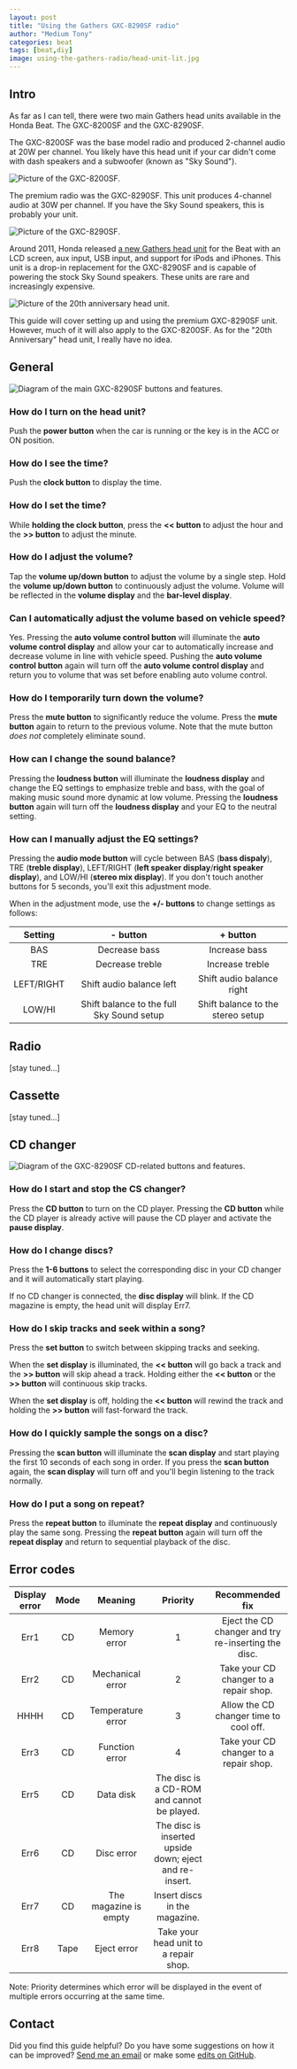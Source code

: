 ```yaml
---
layout: post
title: "Using the Gathers GXC-8290SF radio"
author: "Medium Tony"
categories: beat
tags: [beat,diy]
image: using-the-gathers-radio/head-unit-lit.jpg
---
```

## Intro

As far as I can tell, there were two main Gathers head units available in the Honda Beat. The GXC-8200SF and the GXC-8290SF.

The GXC-8200SF was the base model radio and produced 2-channel audio at 20W per channel. You likely have this head unit if your car didn't come with dash speakers and a subwoofer (known as "Sky Sound").

![Picture of the GXC-8200SF.](assets/img/using-the-gathers-radio/gxc-8200sf.jpg)

The premium radio was the GXC-8290SF. This unit produces 4-channel audio at 30W per channel. If you have the Sky Sound speakers, this is probably your unit.

![Picture of the GXC-8290SF.](assets/img/using-the-gathers-radio/gxc-8290sf.jpg)

Around 2011, Honda released [a new Gathers head unit](https://www.honda.co.jp/ACCESS/beat/audio/) for the Beat with an LCD screen, aux input, USB input, and support for iPods and iPhones. This unit is a drop-in replacement for the GXC-8290SF and is capable of powering the stock Sky Sound speakers. These units are rare and increasingly expensive.

![Picture of the 20th anniversary head unit.](assets/img/using-the-gathers-radio/20ae-gathers.jpg)

This guide will cover setting up and using the premium GXC-8290SF unit. However, much of it will also apply to the GXC-8200SF. As for the "20th Anniversary" head unit, I really have no idea.

## General

![Diagram of the main GXC-8290SF buttons and features.](assets/img/using-the-gathers-radio/gxc-8290sf-translated-clean.jpg)


### How do I turn on the head unit?
Push the **power button** when the car is running or the key is in the ACC or ON position.

### How do I see the time?
Push the **clock button** to display the time.

### How do I set the time?
While **holding the clock button**, press the **<< button** to adjust the hour and the **>> button** to adjust the minute.

### How do I adjust the volume?
Tap the **volume up/down button** to adjust the volume by a single step. Hold the **volume up/down button** to continuously adjust the volume. Volume will be reflected in the **volume display** and the **bar-level display**.

### Can I automatically adjust the volume based on vehicle speed?
Yes. Pressing the **auto volume control button** will illuminate the **auto volume control display** and allow your car to automatically increase and decrease volume in line with vehicle speed. Pushing the **auto volume control button** again will turn off the **auto volume control display** and return you to volume that was set before enabling auto volume control.

### How do I temporarily turn down the volume?
Press the **mute button** to significantly reduce the volume. Press the **mute button** again to return to the previous volume. Note that the mute button _does not_ completely eliminate sound.

### How can I change the sound balance?
Pressing the **loudness button** will illuminate the **loudness display** and change the EQ settings to emphasize treble and bass, with the goal of making music sound more dynamic at low volume. Pressing the **loudness button** again will turn off the **loudness display** and your EQ to the neutral setting.

### How can I manually adjust the EQ settings?
Pressing the **audio mode button** will cycle between BAS (**bass dispaly**), TRE (**treble display**), LEFT/RIGHT (**left speaker display**/**right speaker display**), and LOW/HI (**stereo mix display**). If you don't touch another buttons for 5 seconds, you'll exit this adjustment mode.

When in the adjustment mode, use the **+/- buttons** to change settings as follows:

| Setting | - button | + button |
|:-------:|:--------:|:--------:|
|  BAS    | Decrease bass | Increase bass |
|  TRE    | Decrease treble | Increase treble |
| LEFT/RIGHT | Shift audio balance left | Shift audio balance right |
| LOW/HI |  Shift balance to the full Sky Sound setup | Shift balance to the stereo setup |

## Radio

[stay tuned...]

## Cassette

[stay tuned...]

## CD changer

![Diagram of the GXC-8290SF CD-related buttons and features.](assets/img/using-the-gathers-radio/gxc-8290sf-cd-translated-clean.jpg)

### How do I start and stop the CS changer?
Press the **CD button** to turn on the CD player. Pressing the **CD button** while the CD player is already active will pause the CD player and activate the **pause display**.

### How do I change discs?
Press the **1-6 buttons** to select the corresponding disc in  your CD changer and it will automatically start playing.

If no CD changer is connected, the **disc display** will blink. If the CD magazine is empty, the head unit will display Err7.

### How do I skip tracks and seek within a song?
Press the **set button** to switch between skipping tracks and seeking.

When the **set display** is illuminated, the **<< button** will go back a track and the **>> button** will skip ahead a track. Holding either the **<< button** or the **>> button** will continuous skip tracks.

When the **set display** is off, holding the **<< button** will rewind the track and holding the **>> button** will fast-forward the track.

### How do I quickly sample the songs on a disc?
Pressing the **scan button** will illuminate the **scan display** and start playing the first 10 seconds of each song in order. If you press the **scan button** again, the **scan display** will turn off and you'll begin listening to the track normally.

### How do I put a song on repeat?
Press the **repeat button** to illuminate the **repeat display** and continuously play the same song. Pressing the **repeat button** again will turn off the **repeat display** and return to sequential playback of the disc.

## Error codes

| Display error | Mode | Meaning | Priority | Recommended fix |
|:-------:|:--------:|:--------:|:--------:|:--------:|
| Err1 | CD | Memory error | 1 |Eject the CD changer and try re-inserting the disc. |
| Err2 | CD | Mechanical error | 2 | Take your CD changer to a repair shop. |
| HHHH | CD | Temperature error | 3 | Allow the CD changer time to cool off. |
| Err3 | CD | Function error | 4 | Take your CD changer to a repair shop. |
| Err5 | CD | Data disk | The disc is a CD-ROM and cannot be played. |
| Err6 | CD | Disc error | The disc is inserted upside down; eject and re-insert. |
| Err7 | CD | The magazine is empty | Insert discs in the magazine. |
| Err8 | Tape | Eject error | Take your head unit to a repair shop. |

Note: Priority determines which error will be displayed in the event of multiple errors occurring at the same time.

## Contact
Did you find this guide helpful? Do you have some suggestions on how it can be improved? [Send me an email](mailto:tony@mediumtonysgarage.com) or make some [edits on GitHub](https://github.com/prestia/mediumtonys/blob/main/_posts/2023-9-6-using-the-gathers-radio.md).